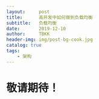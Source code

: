 ```yaml
---
layout:     post
title:      高并发中如何做到负载均衡
subtitle:   负载均衡
date:       2019-12-10
author:     TBKK
header-img: img/post-bg-cook.jpg
catalog: true
tags:
    - 架构
---
```



# 敬请期待！  

